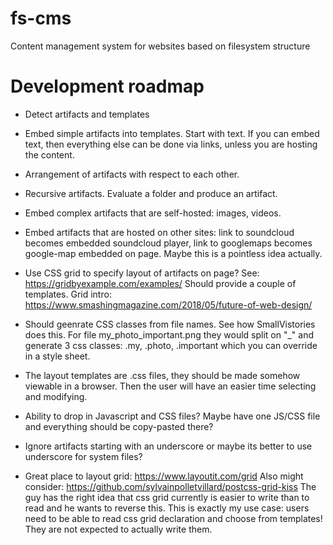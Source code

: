 # fs-cms
Content management system for websites based on filesystem structure

# Development roadmap

-   Detect artifacts and templates

-   Embed simple artifacts into templates. Start with text. If you can embed text, 
    then everything else can be done via links, unless you are hosting the content.

-   Arrangement of artifacts with respect to each other.

-   Recursive artifacts. Evaluate a folder and produce an artifact.

-   Embed complex artifacts that are self-hosted: images, videos.

-   Embed artifacts that are hosted on other sites: link to soundcloud becomes
    embedded soundcloud player, link to googlemaps becomes google-map embedded on page.
    Maybe this is a pointless idea actually.

-   Use CSS grid to specify layout of artifacts on page? See: https://gridbyexample.com/examples/
    Should provide a couple of templates. Grid intro: https://www.smashingmagazine.com/2018/05/future-of-web-design/

-   Should geenrate CSS classes from file names. See how SmallVistories does this. 
    For file my_photo_important.png they would split on "_" and generate 3 css classes:
    .my, .photo, .important which you can override in a style sheet.

-   The layout templates are .css files, they should be made somehow viewable in a
    browser. Then the user will have an easier time selecting and modifying.

-   Ability to drop in Javascript and CSS files? Maybe have one JS/CSS file and everything
    should be copy-pasted there?

-   Ignore artifacts starting with an underscore or maybe its better to use underscore for system files?

-   Great place to layout grid: https://www.layoutit.com/grid
    Also might consider: https://github.com/sylvainpolletvillard/postcss-grid-kiss
    The guy has the right idea that css grid currently is easier to write than to read and he
    wants to reverse this. This is exactly my use case: users need to be able to read css
    grid declaration and choose from templates! They are not expected to actually write them.
